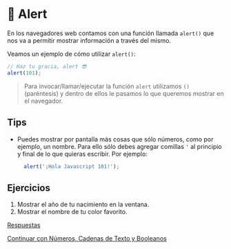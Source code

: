# :mega: Alert

En los navegadores web contamos con una función llamada `alert()` que nos va a permitir mostrar información a través del mismo.

Veamos un ejemplo de cómo utilizar `alert()`:

```javascript
// Haz tu gracia, alert 😎
alert(101);
```

> Para invocar/llamar/ejecutar la función `alert` utilizamos `()` \(paréntesis\) y dentro de ellos le pasamos lo que queremos mostrar en el navegador.

## Tips

* Puedes mostrar por pantalla más cosas que sólo números, como por ejemplo, un nombre. Para ello sólo debes agregar comillas `'` al principio y final de lo que quieras escribir. Por ejemplo:

  ```javascript
    alert('¡Hola Javascript 101!');
  ```

## Ejercicios

1. Mostrar el año de tu nacimiento en la ventana.
2. Mostrar el nombre de tu color favorito.

[Respuestas](/respuestas/01.js)

[Continuar con Números, Cadenas de Texto y Booleanos](02.md)

